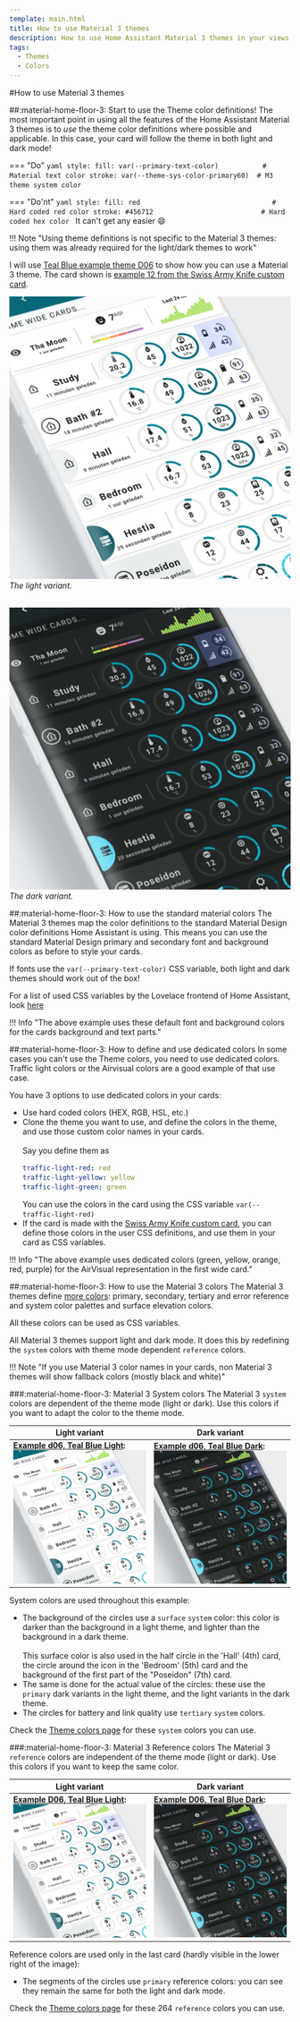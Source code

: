 ```yaml
---
template: main.html
title: How to use Material 3 themes
description: How to use Home Assistant Material 3 themes in your views and cards. Start by using the standard light and dark theme definitions, and extend this with specific colors.
tags:
  - Themes
  - Colors
---
```

<!--- 2022.05.11 Volgens seobility, 399 words. Advies is minimaal 800, al gaat 600 woorden ook al snel goed -->

#How to use Material 3 themes

##:material-home-floor-3: Start to use the Theme color definitions!
The most important point in using all the features of the Home Assistant Material 3 themes is to _use_ the theme color definitions where possible and applicable. In this case, your card will follow the theme in both light and dark mode!

=== "Do"
    ```yaml
      style:
        fill: var(--primary-text-color)           # Material text color
        stroke: var(--theme-sys-color-primary60)  # M3 theme system color
    ```

=== "Do'nt"
    ```yaml
      style:
        fill: red                                 # Hard coded red color
        stroke: #456712                           # Hard coded hex color
    ```
It can't get any easier :smile:

!!! Note "Using theme definitions is not specific to the Material 3 themes: using them was already required for the light/dark themes to work"

I will use [Teal Blue example theme D06][example-d06-md] to show how you can use a Material 3 theme. The card shown is [example 12 from the Swiss Army Knife custom card][swiss-army-knife-documentation-example-12-url].

![AmoebeLabs Material 3 Theme Example D06 Light]
_The light variant._

<br>![AmoebeLabs Material 3 Theme Example D06 Dark]
_The dark variant._

##:material-home-floor-3: How to use the standard material colors
The Material 3 themes map the color definitions to the standard Material Design color definitions Home Assistant is using.
This means you can use the standard Material Design primary and secondary font and background colors as before to style your cards.

If fonts use the `var(--primary-text-color)` CSS variable, both light and dark themes should work out of the box!

For a list of used CSS variables by the Lovelace frontend of Home Assistant, look [here](https://github.com/home-assistant/frontend/blob/master/src/resources/ha-style.ts)

!!! Info "The above example uses these default font and background colors for the cards background and text parts."

##:material-home-floor-3: How to define and use dedicated colors
In some cases you can't use the Theme colors, you need to use dedicated colors. Traffic light colors or the Airvisual colors are a good example of that use case.

You have 3 options to use dedicated colors in your cards:

- Use hard coded colors (HEX, RGB, HSL, etc.)
- Clone the theme you want to use, and define the colors in the theme, and use those custom color names in your cards.
  <br><br>Say you define them as
  ```yaml
  traffic-light-red: red
  traffic-light-yellow: yellow
  traffic-light-green: green
  ```
  You can use the colors in the card using the CSS variable `var(--traffic-light-red)`
- If the card is made with the [Swiss Army Knife custom card][swiss-army-knife-documentation-url], you can define those colors in the user CSS definitions, and use them in your card as CSS variables. 

!!! Info "The above example uses dedicated colors (green, yellow, orange, red, purple) for the AirVisual representation in the first wide card."


##:material-home-floor-3: How to use the Material 3 colors
The Material 3 themes define [more colors][Material 3 Theme Color definitions]: primary, secondary, tertiary and error reference and system color palettes and surface elevation colors.

All these colors can be used as CSS variables.

All Material 3 themes support light and dark mode. It does this by redefining the `system` colors with theme mode dependent `reference` colors.

!!! Note "If you use Material 3 color names in your cards, non Material 3 themes will show fallback colors (mostly black and white)"

###:material-home-floor-3: Material 3 System colors
The Material 3 `system` colors are dependent of the theme mode (light or dark). Use this colors if you want to adapt the color to the theme mode.

| **Light variant** | **Dark variant**|
| ------------ | ---------------- |
| **[Example d06, Teal Blue Light][example-d06-md]:** [![AmoebeLabs Material 3 Theme Example D06 Light]][example-d06-md] | **[Example d06, Teal Blue Dark][example-d06-md]:** [![AmoebeLabs Material 3 Theme Example D06 Dark]][example-d06-md] |

System colors are used throughout this example:

- The background of the circles use a `surface` `system` color: this color is darker than the background in a light theme, and lighter than the background in a dark theme.
<br><br>This surface color is also used in the half circle in the 'Hall' (4th) card, the circle around the icon in the 'Bedroom' (5th) card and the background of the first part of the "Poseidon" (7th) card.
- The same is done for the actual value of the circles: these use the `primary` dark variants in the light theme, and the light variants in the dark theme.
- The circles for battery and link quality use `tertiary` `system` colors.


Check the [Theme colors page][ha-m3-theme-colors-url] for these `system` colors you can use.


###:material-home-floor-3: Material 3 Reference colors
The Material 3 `reference` colors are independent of the theme mode (light or dark). Use this colors if you want to keep the same color.

| **Light variant** | **Dark variant**|
| ------------ | ---------------- |
| **[Example D06, Teal Blue Light][example-d06-md]:** [![AmoebeLabs Material 3 Theme Example D06 Light]][example-d06-md] | **[Example D06, Teal Blue Dark][example-d06-md]:** [![AmoebeLabs Material 3 Theme Example D06 Dark]][example-d06-md] |

Reference colors are used only in the last card (hardly visible in the lower right of the image):

- The segments of the circles use `primary` reference colors: you can see they remain the same for both the light and dark mode.

Check the [Theme colors page][ha-m3-theme-colors-url] for these 264 `reference` colors you can use.


<!--- References to external sites... -->

[swiss-army-knife-documentation-url]: https://swiss-army-knife.docs.amoebelabs.com/
[swiss-army-knife-documentation-example-12-url]: https://swiss-army-knife.docs.amoebelabs.com/examples/example-12/

<!--- Internal References... -->
[ha-m3-theme-colors-url]: ../../basics/ha-m3-theme-colors/
[example-d06-md]: ../examples/example-theme-d06-tealblue.md
[Material 3 Theme Color definitions]: ../../basics/ha-m3-theme-colors/

<!--- References to pictures... -->

[AmoebeLabs Material 3 Theme Example D06 Light]: ../assets/screenshots/m3-example-d06-light.png
[AmoebeLabs Material 3 Theme Example D06 Dark]: ../assets/screenshots/m3-example-d06-dark.png